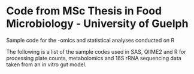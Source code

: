 # Code from MSc Thesis in Food Microbiology - University of Guelph
Sample code for the -omics and statistical analyses conducted on R 

The following is a list of the sample codes used in SAS, QIIME2 and R for processing plate counts, metabolomics and 16S rRNA sequencing data taken from an in vitro gut model.
